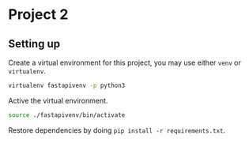 # Project 2

## Setting up

Create a virtual environment for this project, you may use either `venv` or `virtualenv`.

```bash
virtualenv fastapivenv -p python3
```

Active the virtual environment.

```bash
source ./fastapivenv/bin/activate
```

Restore dependencies by doing `pip install -r requirements.txt`.
